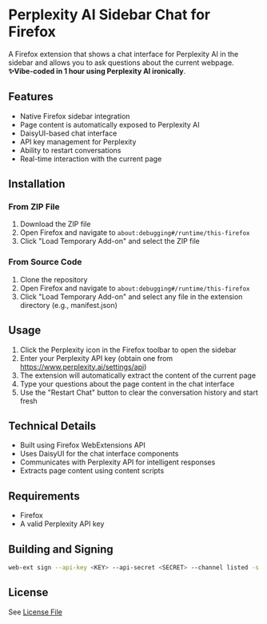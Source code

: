 # Perplexity AI Sidebar Chat for Firefox

A Firefox extension that shows a chat interface for Perplexity AI in the sidebar and allows you to ask questions about the current webpage. __✨Vibe-coded in 1 hour using Perplexity AI ironically__.

## Features

- Native Firefox sidebar integration
- Page content is automatically exposed to Perplexity AI
- DaisyUI-based chat interface
- API key management for Perplexity
- Ability to restart conversations
- Real-time interaction with the current page

## Installation

### From ZIP File
1. Download the ZIP file
2. Open Firefox and navigate to `about:debugging#/runtime/this-firefox`
3. Click "Load Temporary Add-on" and select the ZIP file

### From Source Code
1. Clone the repository
2. Open Firefox and navigate to `about:debugging#/runtime/this-firefox`
3. Click "Load Temporary Add-on" and select any file in the extension directory (e.g., manifest.json)

## Usage

1. Click the Perplexity icon in the Firefox toolbar to open the sidebar
2. Enter your Perplexity API key (obtain one from https://www.perplexity.ai/settings/api)
3. The extension will automatically extract the content of the current page
4. Type your questions about the page content in the chat interface
5. Use the "Restart Chat" button to clear the conversation history and start fresh

## Technical Details

- Built using Firefox WebExtensions API
- Uses DaisyUI for the chat interface components
- Communicates with Perplexity API for intelligent responses
- Extracts page content using content scripts

## Requirements

- Firefox
- A valid Perplexity API key

## Building and Signing

```sh
web-ext sign --api-key <KEY> --api-secret <SECRET> --channel listed -s src -a web-ext-artifacts --amo-metadata amo-metadata.json;
```

## License

See [License File](LICENSE)
